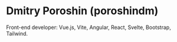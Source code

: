 # Dmitry Poroshin (poroshindm)
Front-end developer: Vue.js, Vite, Angular, React, Svelte, Bootstrap, Tailwind.
